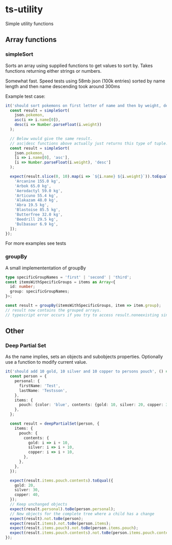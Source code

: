 # ts-utility

Simple utility functions

## Array functions

### simpleSort

Sorts an array using supplied functions to get values to sort by.
Takes functions returning either strings or numbers.

Somewhat fast. Speed tests using 58mb json (100k entries) sorted by name length and then name descending took around 300ms

Example test case:

```typescript
it('should sort pokemons on first letter of name and then by weight, descending ', () => {
  const result = simpleSort(
    json.pokemon,
    asc(i => i.name[0]),
    desc(i => Number.parseFloat(i.weight))
  );

  // Below would give the same result.
  // asc|desc functions above actually just returns this type of tuple.
  const result = simpleSort(
    json.pokemon,
    [i => i.name[0], 'asc'],
    [i => Number.parseFloat(i.weight), 'desc']
  );

  expect(result.slice(0, 10).map(i => `${i.name} ${i.weight}`)).toEqual([
    'Arcanine 155.0 kg',
    'Arbok 65.0 kg',
    'Aerodactyl 59.0 kg',
    'Articuno 55.4 kg',
    'Alakazam 48.0 kg',
    'Abra 19.5 kg',
    'Blastoise 85.5 kg',
    'Butterfree 32.0 kg',
    'Beedrill 29.5 kg',
    'Bulbasaur 6.9 kg',
  ]);
});
```

For more examples see tests

### groupBy

A small implemententation of groupBy

```typescript
type specificGroupNames = 'first' | 'second' | 'third';
const itemsWithSpecificGroups = items as Array<{
  id: number;
  group: specificGroupNames;
}>;

const result = groupBy(itemsWithSpecificGroups, item => item.group);
// result now contains the grouped arrays.
// typescript error occurs if you try to access result.noneexisting since its not in the group names
```

## Other

### Deep Partial Set

As the name implies, sets an objects and subobjects properties.
Optionally use a function to modify current value.

```typescript
it('should add 10 gold, 10 silver and 10 copper to persons pouch', () => {
  const person = {
    personal: {
      firstName: 'Test',
      lastName: 'Testsson',
    },
    items: {
      pouch: {color: 'blue', contents: {gold: 10, silver: 20, copper: 30}},
    },
  };

  const result = deepPartialSet(person, {
    items: {
      pouch: {
        contents: {
          gold: i => i + 10,
          silver: i => i + 10,
          copper: i => i + 10,
        },
      },
    },
  });

  expect(result.items.pouch.contents).toEqual({
    gold: 20,
    silver: 30,
    copper: 40,
  });
  // Keep unchanged objects
  expect(result.personal).toBe(person.personal);
  // New objects for the complete tree where a child has a change
  expect(result).not.toBe(person);
  expect(result.items).not.toBe(person.items);
  expect(result.items.pouch).not.toBe(person.items.pouch);
  expect(result.items.pouch.contents).not.toBe(person.items.pouch.contents);
});
```